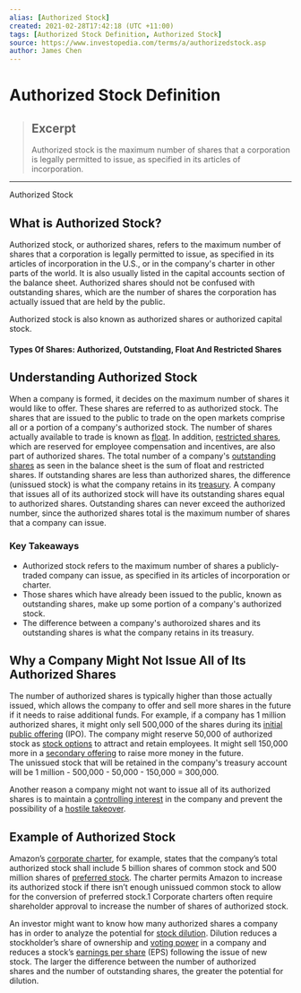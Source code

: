 ```yaml
---
alias: [Authorized Stock]
created: 2021-02-28T17:42:18 (UTC +11:00)
tags: [Authorized Stock Definition, Authorized Stock]
source: https://www.investopedia.com/terms/a/authorizedstock.asp
author: James Chen
---
```


# Authorized Stock Definition

> ## Excerpt
> Authorized stock is the maximum number of shares that a corporation is legally permitted to issue, as specified in its articles of incorporation.

---

Authorized Stock
## What is Authorized Stock?

Authorized stock, or authorized shares, refers to the maximum number of shares that a corporation is legally permitted to issue, as specified in its articles of incorporation in the U.S., or in the company's charter in other parts of the world. It is also usually listed in the capital accounts section of the balance sheet. Authorized shares should not be confused with outstanding shares, which are the number of shares the corporation has actually issued that are held by the public.

Authorized stock is also known as authorized shares or authorized capital stock.

#### Types Of Shares: Authorized, Outstanding, Float And Restricted Shares

## Understanding Authorized Stock

When a company is formed, it decides on the maximum number of shares it would like to offer. These shares are referred to as authorized stock. The shares that are issued to the public to trade on the open markets comprise all or a portion of a company's authorized stock. The number of shares actually available to trade is known as [float](https://www.investopedia.com/terms/f/floating-stock.asp). In addition, [restricted shares](https://www.investopedia.com/terms/r/restrictedstock.asp), which are reserved for employee compensation and incentives, are also part of authorized shares. The total number of a company's [outstanding shares](https://www.investopedia.com/terms/o/outstandingshares.asp) as seen in the balance sheet is the sum of float and restricted shares. If outstanding shares are less than authorized shares, the difference (unissued stock) is what the company retains in its [treasury](https://www.investopedia.com/terms/t/treasurystock.asp). A company that issues all of its authorized stock will have its outstanding shares equal to authorized shares. Outstanding shares can never exceed the authorized number, since the authorized shares total is the maximum number of shares that a company can issue.

### Key Takeaways

-   Authorized stock refers to the maximum number of shares a publicly-traded company can issue, as specified in its articles of incorporation or charter.
-   Those shares which have already been issued to the public, known as outstanding shares, make up some portion of a company's authorized stock.
-   The difference between a company's authoroized shares and its outstanding shares is what the company retains in its treasury.

## Why a Company Might Not Issue All of Its Authorized Shares

The number of authorized shares is typically higher than those actually issued, which allows the company to offer and sell more shares in the future if it needs to raise additional funds. For example, if a company has 1 million authorized shares, it might only sell 500,000 of the shares during its [initial public offering](https://www.investopedia.com/terms/i/ipo.asp) (IPO). The company might reserve 50,000 of authorized stock as [stock options](https://www.investopedia.com/terms/s/stockoption.asp) to attract and retain employees. It might sell 150,000 more in a [secondary offering](https://www.investopedia.com/terms/s/secondaryoffering.asp) to raise more money in the future. The unissued stock that will be retained in the company's treasury account will be 1 million - 500,000 - 50,000 - 150,000 = 300,000.

Another reason a company might not want to issue all of its authorized shares is to maintain a [controlling interest](https://www.investopedia.com/terms/c/controllinginterest.asp) in the company and prevent the possibility of a [hostile takeover](https://www.investopedia.com/terms/h/hostiletakeover.asp).

## Example of Authorized Stock

Amazon’s [corporate charter](https://www.investopedia.com/terms/c/corporatecharter.asp), for example, states that the company’s total authorized stock shall include 5 billion shares of common stock and 500 million shares of [preferred stock](https://www.investopedia.com/terms/p/preferredstock.asp). The charter permits Amazon to increase its authorized stock if there isn’t enough unissued common stock to allow for the conversion of preferred stock.1 Corporate charters often require shareholder approval to increase the number of shares of authorized stock.

An investor might want to know how many authorized shares a company has in order to analyze the potential for [stock dilution](https://www.investopedia.com/terms/d/dilution.asp). Dilution reduces a stockholder’s share of ownership and [voting power](https://www.investopedia.com/terms/v/votingright.asp) in a company and reduces a stock’s [earnings per share](https://www.investopedia.com/terms/e/eps.asp) (EPS) following the issue of new stock. The larger the difference between the number of authorized shares and the number of outstanding shares, the greater the potential for dilution.
